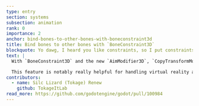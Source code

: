 ```yaml
---
type: entry
section: systems
subsection: animation
rank: 0
importance: 2
anchor: bind-bones-to-other-bones-with-boneconstraint3d
title: Bind bones to other bones with `BoneConstraint3D`
blockquote: Yo dawg, I heard you like constraints, so I put constraints in your bones so your bones can move when other bones move
text: |
  With `BoneConstraint3D` and the new `AimModifier3D`, `CopyTransformModifier3D`, and `ConvertTransformModifier3D`, it is now possible to bind bones to other bones. This opens up the door for more natural movements and poses.

  This feature is notably really helpful for handling virtual reality and metaverse avatars.
contributors:
  - name: Silc Lizard (Tokage) Renew
    github: TokageItLab
read_more: https://github.com/godotengine/godot/pull/100984
---
```

